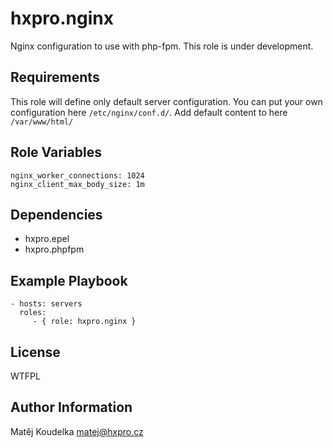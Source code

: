 hxpro.nginx
===========

Nginx configuration to use with php-fpm.
This role is under development.

Requirements
------------

This role will define only default server configuration.
You can put your own configuration here `/etc/nginx/conf.d/`.
Add default content to here `/var/www/html/`


Role Variables
--------------

```
nginx_worker_connections: 1024
nginx_client_max_body_size: 1m
```

Dependencies
------------

 - hxpro.epel
 - hxpro.phpfpm


Example Playbook
----------------

    - hosts: servers
      roles:
         - { role: hxpro.nginx }

License
-------

WTFPL

Author Information
------------------

Matěj Koudelka <matej@hxpro.cz>
